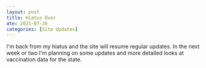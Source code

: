 ```yaml
---
layout: post
title: Hiatus Over
ate: 2021-07-26
categories: [Site Updates]
---
```


I'm back from my hiatus and the site will resume regular updates. In the next week or two I'm planning on some updates and more detailed looks at vaccination data for the state. 
